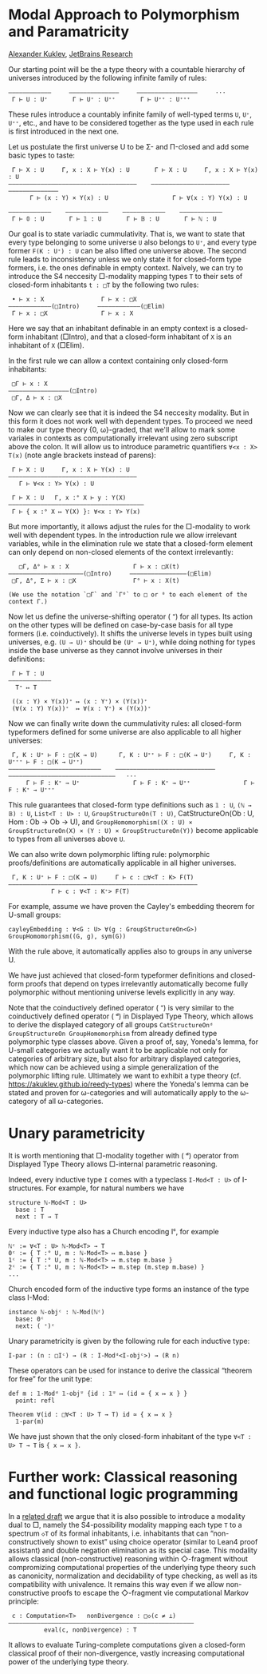 Modal Approach to Polymorphism and Paramatricity
================================================

[author]: mailto:a@kuklev.com "Alexander Kuklev, JetBrains Research"
[Alexander Kuklev](mailto:a@kuklev.com), [JetBrains Research](https://research.jetbrains.org/researchers/alexander.kuklev/)

Our starting point will be the a type theory with a countable hierarchy of universes introduced by the following infinite family of rules:
```
––––––––————     ––––––––——————     ––––––––—————————     ···
 Γ ⊢ U : U⁺       Γ ⊢ U⁺ : U⁺⁺       Γ ⊢ U⁺⁺ : U⁺⁺⁺
```

These rules introduce a countably infinite family of well-typed terms `U`, `U⁺`, `U⁺⁺`, etc., and have to be considered together as the type used in each rule is first introduced in the next one.

Let us postulate the first universe U to be Σ- and Π-closed and add some basic types to taste:
```
 Γ ⊢ X : U     Γ, x : X ⊢ Y(x) : U       Γ ⊢ X : U     Γ, x : X ⊢ Y(x) : U
––––––––————–––––––––––—————————————    ––––––––——––––––––––––—————————————— 
      Γ ⊢ (x : Y) × Y(x) : U                  Γ ⊢ ∀(x : Y) Y(x) : U

––––––––————    ––––––––————    ––––––––————    ––––––––————
 Γ ⊢ 𝟘 : U       Γ ⊢ 𝟙 : U       Γ ⊢ 𝔹 : U       Γ ⊢ ℕ : U
```

Our goal is to state variadic cummulativity. That is, we want to state that every type belonging to some universe `U` also belongs to `U⁺`, and every type former `F(K : U⁺) : U` can be also lifted one universe above. The second rule leads to inconsistency unless we only state it for closed-form type formers, i.e. the ones definable in empty context. Naïvely, we can try to introduce the S4 neccesity □-modality mapping types `T` to their sets of closed-form inhabitants `t : □T` by the following two rules:
```
 • ⊢ x : X                Г ⊢ x : □X      
————————————(□Intro)     ————————————(□Elim)
 Г ⊢ x : □X               Г ⊢ x : X
```

Here we say that an inhabitant definable in an empty context is a closed-form inhabitant (□Intro), and that a closed-form inhabitant of `X` is an inhabitant of `X` (□Elim).

In the first rule we can allow a context containing only closed-form inhabitants:
```
 □Г ⊢ x : X
—————–––––———————(□Intro)
 □Г, Δ ⊢ x : □X
```     

Now we can clearly see that it is indeed the S4 neccesity modality. But in this form it does not work well with dependent types. To proceed we need to make our type theory {0, ω}-graded, that we'll allow to mark some variales in contexts as computationally irrelevant using zero subscript above the colon. It will allow us to introduce parametric quantifiers `∀<x : X> T(x)` (note angle brackets instead of parens):
```
 Γ ⊢ X : U     Γ, x : X ⊢ Y(x) : U
––––––––————–––––––––––—————————————
   Γ ⊢ ∀<x : Y> Y(x) : U

 Γ ⊢ X : U   Г, x :° X ⊢ y : Y(X)
–––––––––––––––––––––––––—————————————
 Г ⊢ { x :° X ↦ Y(X) }: ∀<x : Y> Y(x) 
```

But more importantly, it allows adjust the rules for the □-modality to work well with dependent types. In the introduction rule we allow irrelevant variables, while in the elimination rule we state that a closed-form element can only depend on non-closed elements of the context irrelevantly:
```
   □Г, Δ° ⊢ x : X                  Г ⊢ x : □X(t)
–––––––––––––––———–——(□Intro)     ——————————————–—(□Elim)
 □Г, Δ°, Σ ⊢ x : □X                Г° ⊢ x : X(t)

(We use the notation `□Γ` and `Γ⁰` to □ or ⁰ to each element of the context Γ.)
```

Now let us define the universe-shifting operator ( ⁺) for all types. Its action on the other types will be defined on case-by-case basis for all type formers (i.e. coinductively). It shifts the universe levels in types built using universes, e.g. `(U → U)⁺` should be `(U⁺ → U⁺)`, while doing nothing for types inside the base universe as they cannot involve universes in their definitions:
```
 Γ ⊢ T : U
––––––––—–——
  T⁺ ↦ T

 ((x : Y) × Y(x))⁺ ↦ (x : Y⁺) × (Y(x))⁺
 (∀(x : Y) Y(x))⁺  ↦ ∀(x : Y⁺) × (Y(x))⁺    
```

Now we can finally write down the cummulativity rules: all closed-form typeformers defined for some universe are also applicable to all higher universes:
```
 Γ, K : U⁺ ⊢ F : □(K → U)      Γ, K : U⁺⁺ ⊢ F : □(K → U⁺)     Γ, K : U⁺⁺⁺ ⊢ F : □(K → U⁺⁺)      
——————————————————————————    ————————————————————————————    ——————————————————————————————   ···
     Γ ⊢ F : K⁺ → U⁺               Γ ⊢ F : K⁺ → U⁺⁺               Γ ⊢ F : K⁺ → U⁺⁺⁺
```

This rule guarantees that closed-form type definitions such as `𝟙 : U`, `(ℕ → 𝔹) : U`, `List<T : U> : U`, `GroupStructureOn(T : U)`, CatStructureOn(Ob : U, Hom : Ob → Ob → U), and `GroupHomomorphism((X : U) × GroupStructureOn(X) × (Y : U) × GroupStructureOn(Y))` become applicable to types from all universes above `U`. 

We can also write down polymorphic lifting rule: polymorphic proofs/definitions are automatically applicable in all higher universes. 
```
 Γ, K : U⁺ ⊢ F : □(K → U)     Γ ⊢ c : □∀<T : K> F(T)
—————————————————————————————–––––––––———————————————
            Γ ⊢ c : ∀<T : K⁺> F(T)
```

For example, assume we have proven the Cayley's embedding theorem for U-small groups:
```
cayleyEmbedding : ∀<G : U> ∀(g : GroupStructureOn<G>) GroupHomomorphism((G, g), sym(G))
```

With the rule above, it automatically applies also to groups in any universe U.

We have just achieved that closed-form typeformer definitions and closed-form proofs that depend on types irrelevantly automatically become fully polymorphic without mentioning universe levels explicitly in any way.

Note that the coinductively defined operator ( ⁺) is very similar to the coinductively defined operator ( ᵈ) in Displayed Type Theory, which allows to derive the displayed category of all groups `CatStructureOnᵈ GroupStructureOn GroupHomomorphism` from already defined type polymorphic type classes above. Given a proof of, say, Yoneda's lemma, for U-small categories we actually want it to be applicable not only for categories of arbitrary size, but also for arbitrary displayed categories, which now can be achieved using a simple generalization of the polymorphic lifting rule. Ultimately we want to exhibit a type theory (cf. https://akuklev.github.io/reedy-types) where the Yoneda's lemma can be stated and proven for ω-categories and will automatically apply to the ω-category of all ω-categories.

# Unary parametricity

It is worth mentioning that □-modality together with ( ᵈ) operator from Displayed Type Theory allows □-internal parametric reasoning. 

Indeed, every inductive type `I` comes with a typeclass `I-Mod<T : U>` of I-structures. For example, for natural numbers we have
```
structure ℕ-Mod<T : U>
  base : T
  next : T → T
```

Every inductive type also has a Church encoding Iᶜ, for example
```
ℕᶜ := ∀<T : U> ℕ-Mod<T> → T
0ᶜ := { T :° U, m : ℕ-Mod<T> ↦ m.base }
1ᶜ := { T :° U, m : ℕ-Mod<T> ↦ m.step m.base }
2ᶜ := { T :° U, m : ℕ-Mod<T> ↦ m.step (m.step m.base) }
...
```

Church encoded form of the inductive type forms an instance of the type class I-Mod:
```
instance ℕ-objᶜ : ℕ-Mod(ℕᶜ)
  base: 0ᶜ
  next: ( ⁺)ᶜ
```

Unary parametricity is given by the following rule for each inductive type:
```
I-par : (n : □Iᶜ) → (R : I-Modᵈ<I-objᶜ>) → (R n)
```

These operators can be used for instance to derive the classical “theorem for free” for the unit type:
```
def m : 𝟙-Modᵈ 𝟙-objᵁ {id : 𝟙ᵁ ↦ (id ≃ { x ↦ x } }
  point: refl

Theorem ∀(id : □∀<T : U> T → T) id ≃ { x ↦ x }
  𝟙-par(m)
```

We have just shown that the only closed-form inhabitant of the type `∀<T : U> T → T` is `{ x ↦ x }`.

# Further work: Classical reasoning and functional logic programming

In a [related draft](https://akuklev.github.io/modalities) we argue that it is also possible to introduce a modality dual to □, namely the S4-possibility modality mapping each type `T` to a spectrum `◇T` of its formal inhabitants, i.e. inhabitants that can “non-constructively shown to exist” using choice operator (similar to Lean4 proof assistant) and double negation elimination as its special case. This modality allows classical (non-constructive) reasoning within ◇-fragment without compromizing computational properties of the underlying type theory such as canonicity, normalization and decidability of type checking, as well as its compatibility with univalence. It remains this way even if we allow non-constructive proofs to escape the ◇-fragment vie computational Markov principle:
```
 c : Computation<T>   nonDivergence : □◇(c ≠ ⊥)
————————————————————————————————————————————————————
          eval(c, nonDivergence) : T
```
It allows to evaluate Turing-complete computations given a closed-form classical proof of their non-divergence, vastly increasing computational power of the underlying type theory.
